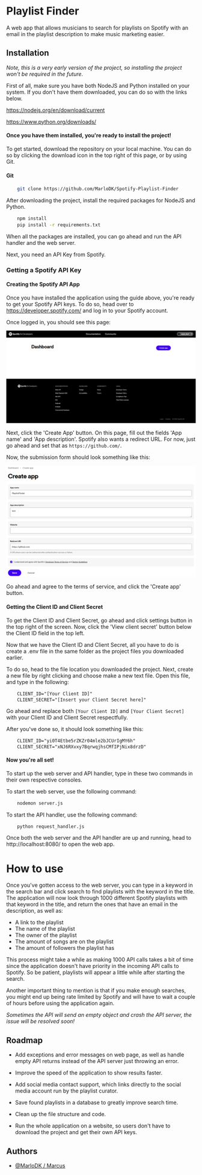 
# Playlist Finder

A web app that allows musicians to search for playlists on Spotify with an email in the playlist description to make music marketing easier.


## Installation
*Note, this is a very early version of the project, so installing the project won't be required in the future.*


First of all, make sure you have both NodeJS and Python installed on your system. If you don't have them downloaded, you can do so with the links below.

https://nodejs.org/en/download/current

https://www.python.org/downloads/

#### Once you have them installed, you're ready to install the project!
To get started, download the repository on your local machine. You can do so by clicking the download icon in the top right of this page, or by using Git.

#### Git
```bash
    git clone https://github.com/MarloDK/Spotify-Playlist-Finder
```


After downloading the project, install the required packages for NodeJS and Python.
```bash
    npm install
    pip install -r requirements.txt
```
When all the packages are installed, you can go ahead and run the API handler and the web server.


Next, you need an API Key from Spotify.


### Getting a Spotify API Key

#### Creating the Spotify API App
Once you have installed the application using the guide above, you're ready to get your Spotify API keys. To do so, head over to https://developer.spotify.com/ and log in to your Spotify account.

Once logged in, you should see this page:

![Spotify Developer Dashboard](<Github Readme/Untitled-1.png>)

Next, click the 'Create App' button. On this page, fill out the fields 'App name' and 'App description'. Spotify also wants a redirect URL. For now, just go ahead and set that as `https://github.com/`.

Now, the submission form should look something like this:

![Spotify App Creation Example](<Github Readme/Spotify App Creation.PNG>)

Go ahead and agree to the terms of service, and click the 'Create app' button.

#### Getting the Client ID and Client Secret
To get the Client ID and Client Secret, go ahead and click settings button in the top right of the screen. Now, click the 'View client secret' button below the Client ID field in the top left.

Now that we have the Client ID and Client Secret, all you have to do is create a .env file in the same folder as the project files you downloaded earlier.

To do so, head to the file location you downloaded the project. Next, create a new file by right clicking and choose make a new text file. Open this file, and type in the  following:
```
    CLIENT_ID="[Your Client ID]"
    CLIENT_SECRET="[Insert your Client Secret here]"
```
Go ahead and replace both `[Your Client ID]` and `[Your Client Secret]` with your Client ID and Client Secret respectfully.  

After you've done so, it should look something like this:
```
    CLIENT_ID="yi0T4Etbe5rZKZr04mle2bJCUrIgMY6h"
    CLIENT_SECRET="xNJ6RXvxy7BqrwqjhsCMfIPjNix8drzD"
```

#### Now you're all set!
To start up the web server and API handler, type in these two commands in their own respective consoles.

To start the web server, use the following command:
```bash
    nodemon server.js
```
To start the API handler, use the following command:
```bash
    python request_handler.js
```

Once both the web server and the API handler are up and running, head to http://localhost:8080/ to open the web app.
# How to use
Once you've gotten access to the web server, you can type in a keyword in the search bar and click search to find playlists with the keyword in the title. The application will now look through 1000 different Spotify playlists with that keyword in the title, and return the ones that have an email in the description, as well as:
* A link to the playlist
* The name of the playlist
* The owner of the playlist
* The amount of songs are on the playlist
* The amount of followers the playlist has

This process might take a while as making 1000 API calls takes a bit of time since the application doesn't have priority in the incoming API calls to Spotify. So be patient, playlists will appear a little while after starting the search.

Another important thing to mention is that if you make enough searches, you might end up being rate limited by Spotify and will have to wait a couple of hours before using the application again.

*Sometimes the API will send an empty object and crash the API server, the issue will be resolved soon!*
## Roadmap

- Add exceptions and error messages on web page, as well as handle empty API returns instead of the API server just throwing an error.

- Improve the speed of the application to show results faster.

- Add social media contact support, which links directly to the social media account run by the playlist curator.

- Save found playlists in a database to greatly improve search time.

- Clean up the file structure and code.

- Run the whole application on a website, so users don't have to download the project and get their own API keys.


## Authors

- [@MarloDK / Marcus](https://www.github.com/MarloDK)

